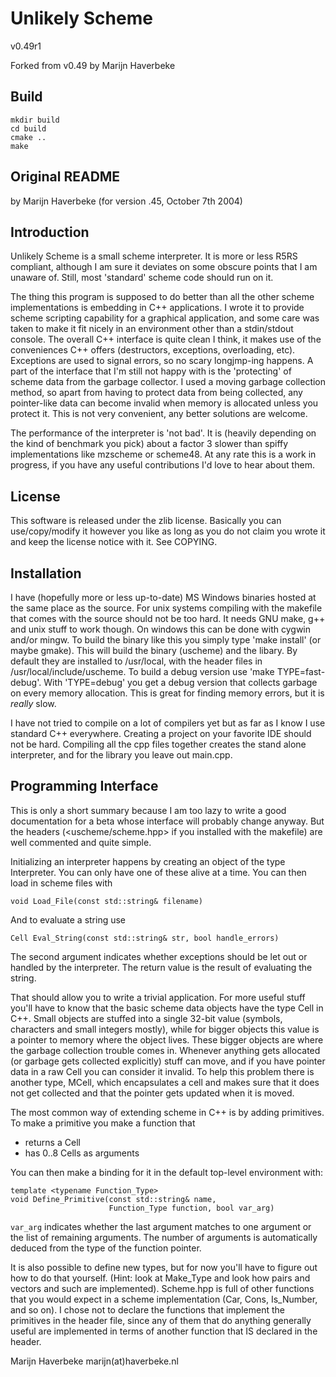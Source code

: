 # Unlikely Scheme

v0.49r1

Forked from v0.49 by Marijn Haverbeke

## Build
```
mkdir build
cd build
cmake ..
make
```

## Original README

by Marijn Haverbeke (for version .45, October 7th 2004)

## Introduction

Unlikely Scheme is a small scheme interpreter. It is more or less R5RS
compliant, although I am sure it deviates on some obscure points that
I am unaware of. Still, most 'standard' scheme code should run on it.

The thing this program is supposed to do better than all the other
scheme implementations is embedding in C++ applications. I wrote it to
provide scheme scripting capability for a graphical application, and
some care was taken to make it fit nicely in an environment other than
a stdin/stdout console. The overall C++ interface is quite clean I
think, it makes use of the conveniences C++ offers (destructors,
exceptions, overloading, etc). Exceptions are used to signal errors,
so no scary longjmp-ing happens. A part of the interface that I'm
still not happy with is the 'protecting' of scheme data from the
garbage collector. I used a moving garbage collection method, so apart
from having to protect data from being collected, any pointer-like
data can become invalid when memory is allocated unless you protect
it. This is not very convenient, any better solutions are welcome.

The performance of the interpreter is 'not bad'. It is (heavily
depending on the kind of benchmark you pick) about a factor 3 slower
than spiffy implementations like mzscheme or scheme48. At any rate
this is a work in progress, if you have any useful contributions I'd
love to hear about them.

## License

This software is released under the zlib license. Basically you can
use/copy/modify it however you like as long as you do not claim you
wrote it and keep the license notice with it. See COPYING.

## Installation

I have (hopefully more or less up-to-date) MS Windows binaries hosted
at the same place as the source. For unix systems compiling with the
makefile that comes with the source should not be too hard. It needs
GNU make, g++ and unix stuff to work though. On windows this can be
done with cygwin and/or mingw. To build the binary like this you
simply type 'make install' (or maybe gmake). This will build the
binary (uscheme) and the libary. By default they are installed to
/usr/local, with the header files in /usr/local/include/uscheme. To
build a debug version use 'make TYPE=fast-debug'. With 'TYPE=debug'
you get a debug version that collects garbage on every memory
allocation. This is great for finding memory errors, but it is
_really_ slow.

I have not tried to compile on a lot of compilers yet but as far as I
know I use standard C++ everywhere. Creating a project on your
favorite IDE should not be hard. Compiling all the cpp files together
creates the stand alone interpreter, and for the library you leave out
main.cpp.

## Programming Interface

This is only a short summary because I am too lazy to write a good
documentation for a beta whose interface will probably change anyway.
But the headers (<uscheme/scheme.hpp> if you installed with the
makefile) are well commented and quite simple.

Initializing an interpreter happens by creating an object of the type
Interpreter. You can only have one of these alive at a time. You can
then load in scheme files with
```
void Load_File(const std::string& filename)
```
And to evaluate a string use
```
Cell Eval_String(const std::string& str, bool handle_errors)
```
The second argument indicates whether exceptions should be let out or
handled by the interpreter. The return value is the result of
evaluating the string.

That should allow you to write a trivial application. For more useful
stuff you'll have to know that the basic scheme data objects have the
type Cell in C++. Small objects are stuffed into a single 32-bit value
(symbols, characters and small integers mostly), while for bigger
objects this value is a pointer to memory where the object lives.
These bigger objects are where the garbage collection trouble comes
in. Whenever anything gets allocated (or garbage gets collected
explicitly) stuff can move, and if you have pointer data in a raw Cell
you can consider it invalid. To help this problem there is another
type, MCell, which encapsulates a cell and makes sure that it does not
get collected and that the pointer gets updated when it is moved.

The most common way of extending scheme in C++ is by adding
primitives. To make a primitive you make a function that
* returns a Cell
* has 0..8 Cells as arguments

You can then make a binding for it in the default top-level
environment with:
```
template <typename Function_Type>
void Define_Primitive(const std::string& name,
                      Function_Type function, bool var_arg)
```
`var_arg` indicates whether the last argument matches to one argument or
the list of remaining arguments. The number of arguments is
automatically deduced from the type of the function pointer.

It is also possible to define new types, but for now you'll have to
figure out how to do that yourself. (Hint: look at Make_Type and look
how pairs and vectors and such are implemented). Scheme.hpp is full of
other functions that you would expect in a scheme implementation (Car,
Cons, Is_Number, and so on). I chose not to declare the functions that
implement the primitives in the header file, since any of them that do
anything generally useful are implemented in terms of another function
that IS declared in the header.

Marijn Haverbeke
marijn(at)haverbeke.nl

